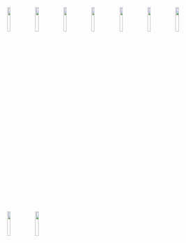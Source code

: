 <div align=left> 
<img src="https://bafybeigyn5zzdzz73lyzutl4wxzcdv2bvbttyorkt27ijjqgz4vrbcy4gy.ipfs.dweb.link/1.jpg" width="12%" alt="">
<img 
src="https://bafybeiguzr4h5wxpp3brdrdyyxxaqy3wjyy4jqmjgdsgjkozjppopwtgoq.ipfs.dweb.link/2.jpg" width="12%" alt="">
<img 
src="https://bafybeibpcqpsfonhsa6vl24atbksl6ifebzdpvrihtw6fpkqk76ohbdp3q.ipfs.dweb.link/3.jpg" width="12%" alt="">
<img src="https://bafybeiczwtnzlo6uilh6kiromzbayhvooinyk5vz5m6b676iiaxvyb7cri.ipfs.dweb.link/4.jpg" width="12%" alt="">
<img src="https://bafybeiemb3khcmtcyddtuqnmsooezguolph2niohgk7uzy566os6tzeqhm.ipfs.dweb.link/5.jpg" width="12%" alt="">
<img src="https://bafybeiekdhuxeimrr4t4swyn4fiblh3abtwchgvv6rkwvseid2ngc7ojgm.ipfs.dweb.link/6.jpg" width="12%" alt="">
<img src="https://bafybeihvb6ld2prjzmqzlqv7xza3tzta6u6fzo6xwvfnsk5limhl3qnuki.ipfs.dweb.link/7.jpg" width="12%" alt="">
<img src="https://bafybeicc7bw5wnbw42yvxz3dvlwj6qwsmsj7k6cx7f2h7cw7tfdfdu6yfi.ipfs.dweb.link/8.jpg" width="12%" alt="">
<img src="https://bafybeibz6yhznalf3bjqmccew5hiiwapknl52tmyz7ey2stx52tda27b5e.ipfs.dweb.link/9.jpg" width="12%" alt="">

</div>
